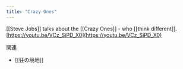 ```yaml
---
title: "Crazy Ones"
---
```


[[Steve Jobs]] talks about the [[Crazy Ones]] - who [[think different]].
[https://youtu.be/VCz_SiPD_X0](https://youtu.be/VCz_SiPD_X0)

関連
- [[狂の境地]]
